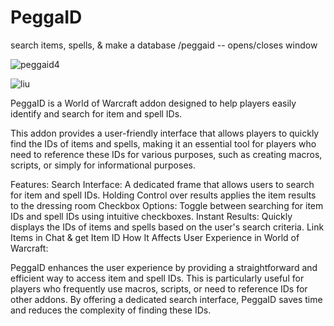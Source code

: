 # PeggaID
search items, spells, &amp; make a database
/peggaid -- opens/closes window

![peggaid4](https://github.com/user-attachments/assets/e4cf2452-79c4-4b36-85fb-e868b91913bd)

![liu](https://github.com/user-attachments/assets/85fd44af-1135-4d90-950f-c8459e8596ef)



PeggaID is a World of Warcraft addon designed to help players easily identify and search for item and spell IDs.

This addon provides a user-friendly interface that allows players to quickly find the IDs of items and spells, making it an essential tool for players who need to reference these IDs for various purposes, such as creating macros, scripts, or simply for informational purposes.

Features:
Search Interface: A dedicated frame that allows users to search for item and spell IDs.
Holding Control over results applies the item results to the dressing room
Checkbox Options: Toggle between searching for item IDs and spell IDs using intuitive checkboxes.
Instant Results: Quickly displays the IDs of items and spells based on the user's search criteria.
Link Items in Chat & get Item ID
How It Affects User Experience in World of Warcraft:



PeggaID enhances the user experience by providing a straightforward and efficient way to access item and spell IDs. This is particularly useful for players who frequently use macros, scripts, or need to reference IDs for other addons. By offering a dedicated search interface, PeggaID saves time and reduces the complexity of finding these IDs. 
